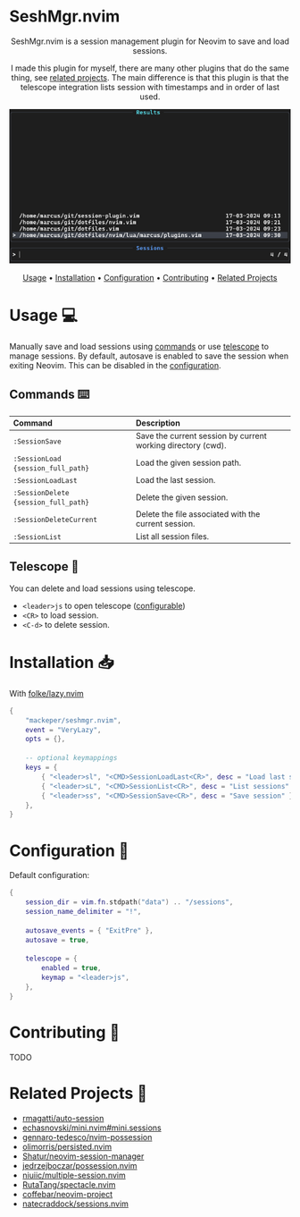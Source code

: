 # SeshMgr.nvim

<div align="center">

SeshMgr.nvim is a session management plugin for Neovim to save and load sessions.

I made this plugin for myself, there are many other plugins that do the same thing, see [related projects](#related-projects-link).
The main difference is that this plugin is that the telescope integration lists session with timestamps and in order of last used.

![Logo](./.github/images/image.png)

[Usage](#usage-computer) •
[Installation](#installation-inbox_tray) •
[Configuration](#configuration-wrench) •
[Contributing](#contributing-tada) •
[Related Projects](#related-projects-link)

</div>

# Usage :computer:

Manually save and load sessions using [commands](#commands-keyboard) or use [telescope](#telescope-telescope) to manage sessions.
By default, autosave is enabled to save the session when exiting Neovim. This can be disabled in the [configuration](#configuration-wrench).

## Commands :keyboard:

| Command | Description |
:-------------------------|:-------------------------
`:SessionSave` | Save the current session by current working directory (cwd).
`:SessionLoad {session_full_path}` | Load the given session path.
`:SessionLoadLast` | Load the last session.
`:SessionDelete {session_full_path}` | Delete the given session.
`:SessionDeleteCurrent` | Delete the file associated with the current session.
`:SessionList` | List all session files.

## Telescope :telescope:

You can delete and load sessions using telescope.

- `<leader>js` to open telescope ([configurable](#configuration-wrench))
- `<CR>` to load session.
- `<C-d>` to delete session.

# Installation :inbox_tray:

With [folke/lazy.nvim](https://github.com/folke/lazy.nvim)

```lua
{
    "mackeper/seshmgr.nvim",
    event = "VeryLazy",
    opts = {},

    -- optional keymappings
    keys = {
        { "<leader>sl", "<CMD>SessionLoadLast<CR>", desc = "Load last session" },
        { "<leader>sL", "<CMD>SessionList<CR>", desc = "List sessions" },
        { "<leader>ss", "<CMD>SessionSave<CR>", desc = "Save session" },
    },
}
```

# Configuration :wrench:

Default configuration:

```lua
{
    session_dir = vim.fn.stdpath("data") .. "/sessions",
    session_name_delimiter = "!",

    autosave_events = { "ExitPre" },
    autosave = true,

    telescope = {
        enabled = true,
        keymap = "<leader>js",
    },
}
```

# Contributing :tada:

TODO

# Related Projects :link:

- [rmagatti/auto-session](https://github.com/rmagatti/auto-session)
- [echasnovski/mini.nvim#mini.sessions](https://github.com/echasnovski/mini.nvim#mini.sessions)
- [gennaro-tedesco/nvim-possession](https://github.com/gennaro-tedesco/nvim-possession)
- [olimorris/persisted.nvim](https://github.com/olimorris/persisted.nvim)
- [Shatur/neovim-session-manager](https://github.com/Shatur/neovim-session-manager)
- [jedrzejboczar/possession.nvim](https://github.com/jedrzejboczar/possession.nvim)
- [niuiic/multiple-session.nvim](https://github.com/niuiic/multiple-session.nvim)
- [RutaTang/spectacle.nvim](https://github.com/RutaTang/spectacle.nvim)
- [coffebar/neovim-project](https://github.com/coffebar/neovim-project)
- [natecraddock/sessions.nvim](https://github.com/natecraddock/sessions.nvim)
